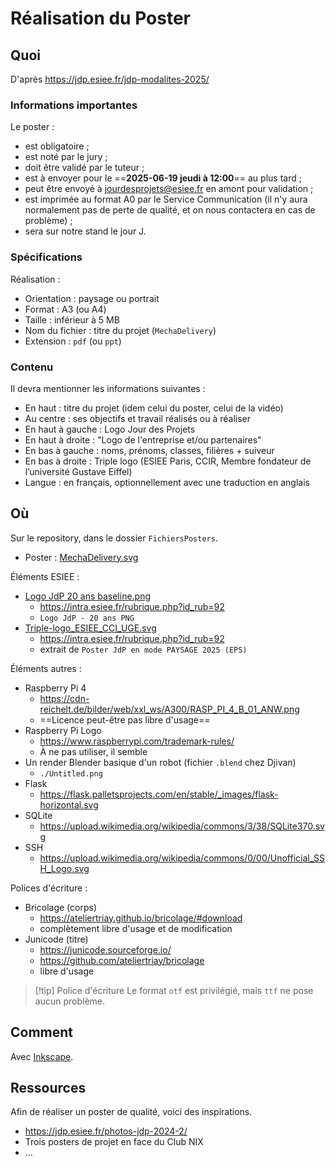 # Réalisation du Poster  
## Quoi 
D'après https://jdp.esiee.fr/jdp-modalites-2025/ 

### Informations importantes 
Le poster : 

- est obligatoire ; 
- est noté par le jury ; 
- doit être validé par le tuteur ; 
- est à envoyer pour le ==**2025-06-19 jeudi à 12:00**== au plus tard ; 
- peut être envoyé à [jourdesprojets@esiee.fr](mailto:jourdesprojets@esiee.fr) en amont pour validation ; 
- est imprimée au format A0 par le Service Communication (il n'y aura normalement pas de perte de qualité, et on nous contactera en cas de problème) ; 
- sera sur notre stand le jour J. 

### Spécifications 
Réalisation : 

- Orientation : paysage ou portrait 
- Format : A3 (ou A4) 
- Taille : inférieur à 5 MB 
- Nom du fichier : titre du projet (`MechaDelivery`) 
- Extension : `pdf` (ou `ppt`) 

### Contenu 
Il devra mentionner les informations suivantes : 

- En haut : titre du projet (idem celui du poster, celui de la vidéo) 
- Au centre : ses objectifs et travail réalisés ou à réaliser 
- En haut à gauche : Logo Jour des Projets 
- En haut à droite : "Logo de l'entreprise et/ou partenaires" 
- En bas à gauche : noms, prénoms, classes, filières + suiveur 
- En bas à droite : Triple logo (ESIEE Paris, CCIR, Membre fondateur de l’université Gustave Eiffel) 
- Langue : en français, optionnellement avec une traduction en anglais 

## Où 
Sur le repository, dans le dossier `FichiersPosters`. 

- Poster : [MechaDelivery.svg](FichiersPoster/MechaDelivery.svg) 

Éléments ESIEE : 

- [Logo JdP 20 ans baseline.png](FichiersPoster/Logo%20JdP%2020%20ans%20baseline.png) 
	- https://intra.esiee.fr/rubrique.php?id_rub=92 
	- `Logo JdP - 20 ans PNG` 
- [Triple-logo_ESIEE_CCI_UGE.svg](FichiersPoster/Triple-logo_ESIEE_CCI_UGE.svg) 
	- https://intra.esiee.fr/rubrique.php?id_rub=92 
	- extrait de `Poster JdP en mode PAYSAGE 2025 (EPS)` 

Éléments autres : 

- Raspberry Pi 4 
	- https://cdn-reichelt.de/bilder/web/xxl_ws/A300/RASP_PI_4_B_01_ANW.png 
	- ==Licence peut-être pas libre d'usage== 
- Raspberry Pi Logo 
	- https://www.raspberrypi.com/trademark-rules/ 
	- À ne pas utiliser, il semble 
- Un render Blender basique d'un robot (fichier `.blend` chez Djivan) 
	- `./Untitled.png`
- Flask
	- https://flask.palletsprojects.com/en/stable/_images/flask-horizontal.svg
- SQLite
	- https://upload.wikimedia.org/wikipedia/commons/3/38/SQLite370.svg
- SSH
	- https://upload.wikimedia.org/wikipedia/commons/0/00/Unofficial_SSH_Logo.svg

Polices d'écriture : 

- Bricolage (corps) 
	- https://ateliertriay.github.io/bricolage/#download 
	- complètement libre d'usage et de modification 
- Junicode (titre) 
	- https://junicode.sourceforge.io/ 
	- https://github.com/ateliertriay/bricolage 
	- libre d'usage 

> [!tip] Police d'écriture
> Le format `otf` est privilégié, mais `ttf` ne pose aucun problème. 

## Comment 
Avec [Inkscape](../Guides/Inkscape.md). 

## Ressources 
Afin de réaliser un poster de qualité, voici des inspirations. 

- https://jdp.esiee.fr/photos-jdp-2024-2/ 
- Trois posters de projet en face du Club NIX 
- ... 


